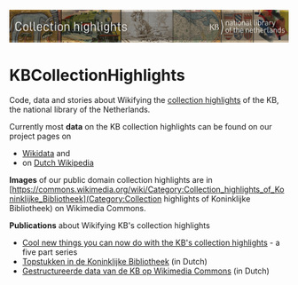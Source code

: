 ![Banner](banners/KBTopstukkenBannerWikimedia_EN.jpg)
# KBCollectionHighlights
Code, data and stories about Wikifying the [collection highlights](https://www.kb.nl/galerij/digitale-topstukken) of the KB, the national library of the Netherlands. 

Currently most **data** on the KB collection highlights can be found on our project pages on 
* [Wikidata](https://www.wikidata.org/wiki/Wikidata:WikiProject_Collection_highlights_National_Library_of_the_Netherlands) and  
* on [Dutch Wikipedia](https://nl.wikipedia.org/wiki/Wikipedia:GLAM/Koninklijke_Bibliotheek_en_Nationaal_Archief/Topstukken)

**Images** of our public domain collection highlights are in [https://commons.wikimedia.org/wiki/Category:Collection_highlights_of_Koninklijke_Bibliotheek](Category:Collection highlights of Koninklijke Bibliotheek) on Wikimedia Commons.

**Publications** about Wikifying KB's collection highlights
* [Cool new things you can now do with the KB's collection highlights](https://kbnlwikimedia.github.io/KBCollectionHighlights/) - a five part series
* <a href="https://medium.com/@ecritures/topstukken-in-de-koninklijke-bibliotheek-b32780f314f8">Topstukken in de Koninklijke Bibliotheek</a> (in Dutch)
* <a href="https://medium.com/@ecritures/gestructureerde-data-van-de-kb-op-wikimedia-commons-35dc948c2eee">Gestructureerde data van de KB op Wikimedia Commons</a> (in Dutch)
